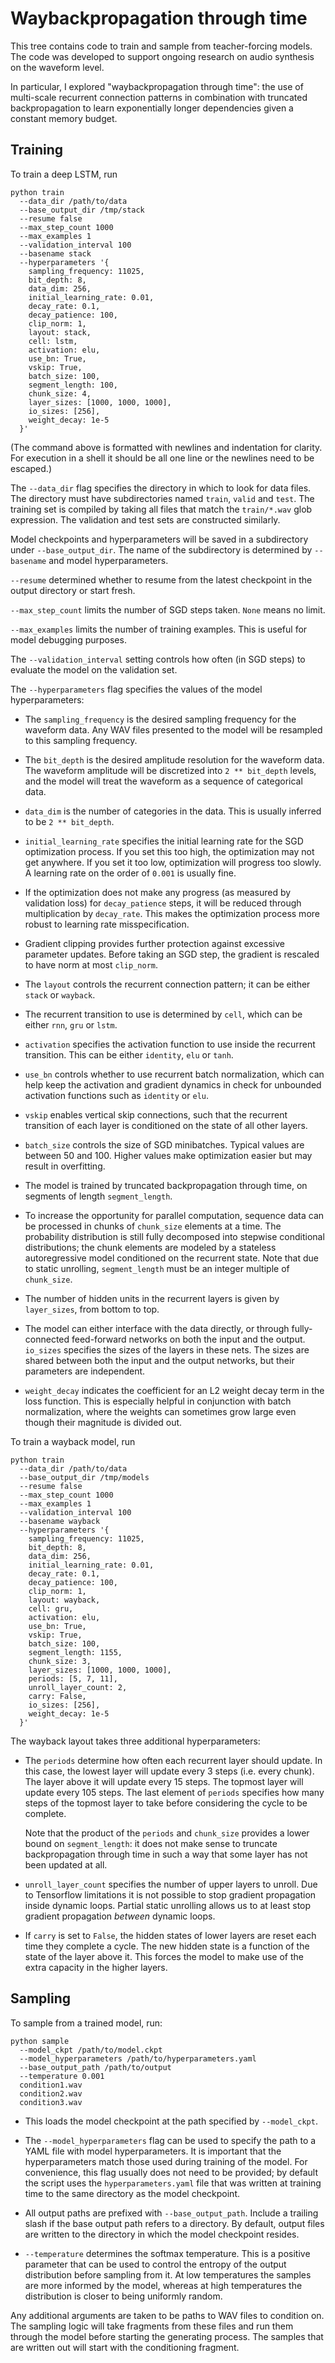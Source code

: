 # Waybackpropagation through time

This tree contains code to train and sample from teacher-forcing models. The
code was developed to support ongoing research on audio synthesis on the
waveform level.

In particular, I explored "waybackpropagation through time": the use of
multi-scale recurrent connection patterns in combination with truncated
backpropagation to learn exponentially longer dependencies given a constant
memory budget.

## Training

To train a deep LSTM, run

```shell
python train
  --data_dir /path/to/data
  --base_output_dir /tmp/stack
  --resume false
  --max_step_count 1000
  --max_examples 1
  --validation_interval 100
  --basename stack
  --hyperparameters '{
    sampling_frequency: 11025,
    bit_depth: 8,
    data_dim: 256,
    initial_learning_rate: 0.01,
    decay_rate: 0.1,
    decay_patience: 100,
    clip_norm: 1,
    layout: stack,
    cell: lstm,
    activation: elu,
    use_bn: True,
    vskip: True,
    batch_size: 100,
    segment_length: 100,
    chunk_size: 4,
    layer_sizes: [1000, 1000, 1000],
    io_sizes: [256],
    weight_decay: 1e-5
  }'
```

(The command above is formatted with newlines and indentation for clarity. For
execution in a shell it should be all one line or the newlines need to be
escaped.)

The `--data_dir` flag specifies the directory in which to look for data files.
The directory must have subdirectories named `train`, `valid` and `test`. The
training set is compiled by taking all files that match the `train/*.wav` glob
expression. The validation and test sets are constructed similarly.

Model checkpoints and hyperparameters will be saved in a subdirectory under
`--base_output_dir`. The name of the subdirectory is determined by `--basename`
and model hyperparameters.

`--resume` determined whether to resume from the latest checkpoint in the output
directory or start fresh.

`--max_step_count` limits the number of SGD steps taken. `None` means no limit.

`--max_examples` limits the number of training examples. This is useful for
model debugging purposes.

The `--validation_interval` setting controls how often (in SGD steps) to
evaluate the model on the validation set.

The `--hyperparameters` flag specifies the values of the model hyperparameters:

* The `sampling_frequency` is the desired sampling frequency for the waveform
  data. Any WAV files presented to the model will be resampled to this sampling
  frequency.

* The `bit_depth` is the desired amplitude resolution for the waveform data. The
  waveform amplitude will be discretized into `2 ** bit_depth` levels, and the
  model will treat the waveform as a sequence of categorical data.

* `data_dim` is the number of categories in the data. This is usually inferred
  to be `2 ** bit_depth`.

* `initial_learning_rate` specifies the initial learning rate for the SGD
  optimization process. If you set this too high, the optimization may not get
  anywhere. If you set it too low, optimization will progress too slowly. A
  learning rate on the order of `0.001` is usually fine.

* If the optimization does not make any progress (as measured by validation
  loss) for `decay_patience` steps, it will be reduced through multiplication
  by `decay_rate`. This makes the optimization process more robust to learning
  rate misspecification.

* Gradient clipping provides further protection against excessive parameter
  updates. Before taking an SGD step, the gradient is rescaled to have norm
  at most `clip_norm`.

* The `layout` controls the recurrent connection pattern; it can be either
  `stack` or `wayback`.

* The recurrent transition to use is determined by `cell`, which can be either
  `rnn`, `gru` or `lstm`.

* `activation` specifies the activation function to use inside the recurrent
  transition. This can be either `identity`, `elu` or `tanh`.

* `use_bn` controls whether to use recurrent batch normalization, which can
  help keep the activation and gradient dynamics in check for unbounded
  activation functions such as `identity` or `elu`.

* `vskip` enables vertical skip connections, such that the recurrent transition
  of each layer is conditioned on the state of all other layers.

* `batch_size` controls the size of SGD minibatches. Typical values are between
  50 and 100. Higher values make optimization easier but may result in
  overfitting.

* The model is trained by truncated backpropagation through time, on segments
  of length `segment_length`.

* To increase the opportunity for parallel computation, sequence data can be
  processed in chunks of `chunk_size` elements at a time. The probability
  distribution is still fully decomposed into stepwise conditional
  distributions; the chunk elements are modeled by a stateless autoregressive
  model conditioned on the recurrent state. Note that due to static unrolling,
  `segment_length` must be an integer multiple of `chunk_size`.

* The number of hidden units in the recurrent layers is given by `layer_sizes`,
  from bottom to top.

* The model can either interface with the data directly, or through
  fully-connected feed-forward networks on both the input and the
  output. `io_sizes` specifies the sizes of the layers in these nets. The sizes
  are shared between both the input and the output networks, but their
  parameters are independent.

* `weight_decay` indicates the coefficient for an L2 weight decay term in the
  loss function. This is especially helpful in conjunction with batch
  normalization, where the weights can sometimes grow large even though their
  magnitude is divided out.

To train a wayback model, run

```shell
python train
  --data_dir /path/to/data
  --base_output_dir /tmp/models
  --resume false
  --max_step_count 1000
  --max_examples 1
  --validation_interval 100
  --basename wayback
  --hyperparameters '{
    sampling_frequency: 11025,
    bit_depth: 8,
    data_dim: 256,
    initial_learning_rate: 0.01,
    decay_rate: 0.1,
    decay_patience: 100,
    clip_norm: 1,
    layout: wayback,
    cell: gru,
    activation: elu,
    use_bn: True,
    vskip: True,
    batch_size: 100,
    segment_length: 1155,
    chunk_size: 3,
    layer_sizes: [1000, 1000, 1000],
    periods: [5, 7, 11],
    unroll_layer_count: 2,
    carry: False,
    io_sizes: [256],
    weight_decay: 1e-5
  }'
```

The wayback layout takes three additional hyperparameters:

* The `periods` determine how often each recurrent layer should update. In this
  case, the lowest layer will update every 3 steps (i.e. every chunk). The layer
  above it will update every 15 steps. The topmost layer will update every 105
  steps. The last element of `periods` specifies how many steps of the topmost
  layer to take before considering the cycle to be complete.

  Note that the product of the `periods` and `chunk_size` provides a lower bound
  on `segment_length`: it does not make sense to truncate backpropagation
  through time in such a way that some layer has not been updated at all.

* `unroll_layer_count` specifies the number of upper layers to unroll. Due to
  Tensorflow limitations it is not possible to stop gradient propagation inside
  dynamic loops. Partial static unrolling allows us to at least stop gradient
  propagation _between_ dynamic loops.

* If `carry` is set to `False`, the hidden states of lower layers are reset
  each time they complete a cycle. The new hidden state is a function of the
  state of the layer above it. This forces the model to make use of the extra
  capacity in the higher layers.

## Sampling

To sample from a trained model, run:

```shell
python sample
  --model_ckpt /path/to/model.ckpt
  --model_hyperparameters /path/to/hyperparameters.yaml
  --base_output_path /path/to/output
  --temperature 0.001
  condition1.wav
  condition2.wav
  condition3.wav
```

* This loads the model checkpoint at the path specified by `--model_ckpt`.

* The `--model_hyperparameters` flag can be used to specify the path to a YAML
  file with model hyperparameters. It is important that the hyperparameters
  match those used during training of the model. For convenience, this flag
  usually does not need to be provided; by default the script uses the
  `hyperparameters.yaml` file that was written at training time to the same
  directory as the model checkpoint.

* All output paths are prefixed with `--base_output_path`. Include a trailing
  slash if the base output path refers to a directory.  By default, output files
  are written to the directory in which the model checkpoint resides.

* `--temperature` determines the softmax temperature. This is a positive
  parameter that can be used to control the entropy of the output distribution
  before sampling from it. At low temperatures the samples are more informed by
  the model, whereas at high temperatures the distribution is closer to being
  uniformly random.

Any additional arguments are taken to be paths to WAV files to condition on.
The sampling logic will take fragments from these files and run them through
the model before starting the generating process. The samples that are written
out will start with the conditioning fragment.
